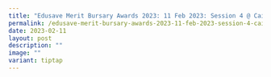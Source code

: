 ```yaml
---
title: "Edusave Merit Bursary Awards 2023: 11 Feb 2023: Session 4 @ Cairnhill CC"
permalink: /edusave-merit-bursary-awards-2023-11-feb-2023-session-4-cairnhill-cc/
date: 2023-02-11
layout: post
description: ""
image: ""
variant: tiptap
---
```

